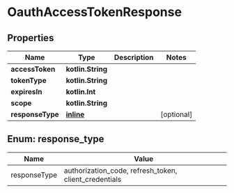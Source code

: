 
# OauthAccessTokenResponse

## Properties
| Name | Type | Description | Notes |
| ------------ | ------------- | ------------- | ------------- |
| **accessToken** | **kotlin.String** |  |  |
| **tokenType** | **kotlin.String** |  |  |
| **expiresIn** | **kotlin.Int** |  |  |
| **scope** | **kotlin.String** |  |  |
| **responseType** | [**inline**](#ResponseType) |  |  [optional] |


<a id="ResponseType"></a>
## Enum: response_type
| Name | Value |
| ---- | ----- |
| responseType | authorization_code, refresh_token, client_credentials |




